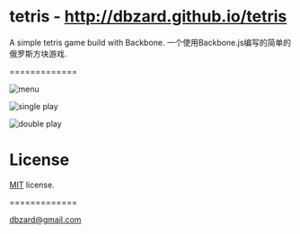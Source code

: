 tetris - http://dbzard.github.io/tetris
=============

A simple tetris game build with Backbone. 一个使用Backbone.js编写的简单的俄罗斯方块游戏.

=============

![menu](https://raw.github.com/dbzard/tetris/master/screenshots/menu.jpg)


![single play](https://raw.github.com/dbzard/tetris/master/screenshots/single.jpg)


![double play](https://raw.github.com/dbzard/tetris/master/screenshots/double.jpg)


License
=======

[MIT](http://en.wikipedia.org/wiki/MIT_License) license.

=============

dbzard@gmail.com